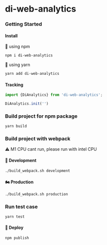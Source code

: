 # di-web-analytics

### Getting Started

#### Install
🥰 using npm

```bash
npm i di-web-analytics
```

🏺 using yarn

```bash
yarn add di-web-analytics
```

#### Tracking

```ts
import {DiAnalytics} from 'di-web-analytics';

DiAnalytics.init('')
```


### Build project for npm package

```bash
yarn build
```

### Build project with webpack

⚠️ M1 CPU cant run, please run with intel CPU

#### 🛵 Development

```bash
./build_webpack.sh development
```

#### 🏍️ Production

```bash
./build_webpack.sh production
```

### Run test case

```bash
yarn test
```

#### 🚀 Deploy

```bash
npm publish
```

